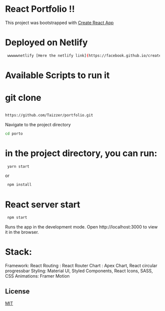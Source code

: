 # React Portfolio !!

This project was bootstrapped with [Create React App](https://facebook.github.io/create-react-app/docs/running-tests/)

# Deployed on Netlify

```bash
 wwwwwnetlify [Here the netlify link](https://facebook.github.io/create-react-app/docs/running-tests/)
```

# Available Scripts to run it

# git clone

```bash

https://github.com/Taizzer/portfolio.git


```

Navigate to the project directory

```bash
cd porto
```

# in the project directory, you can run:

```bash
 yarn start
```

or

```bash
 npm install
```

# React server start

```bash
 npm start
```

Runs the app in the development mode.
Open http://localhost:3000 to view it in the browser.

# Stack:

Framework: React
Routing : React Router
Chart : Apex Chart, React circular progressbar
Styling: Material UI, Styled Components, React Icons, SASS, CSS
Animations: Framer Motion

## License

[MIT](https://choosealicense.com/licenses/mit/)

```bash

```
